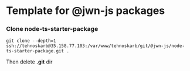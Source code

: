 # Template for @jwn-js packages

### **Clone node-ts-starter-package**

`git clone --depth=1 ssh://tehnoskarb@35.158.77.103:/var/www/tehnoskarb/git/@jwn-js/node-ts-starter-package.git .`

Then delete **.git** dir
